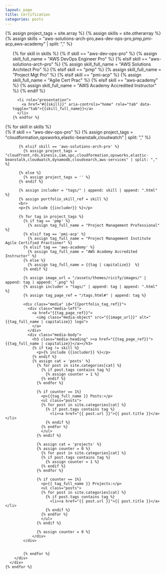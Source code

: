```yaml
---
layout: page
title: Certification
categories: posts
---
```

{% assign project_tags = site.array %}
{% assign skills = site.otherarray %}
{% assign skills = "aws-solutions-arch-pro,aws-dev-ops-pro,pmp,pmi-acp,aws-academy" | split: "," %}

<div>
  <ul class="nav nav-tabs" id="nav-tabs" role="tablist">
    {% for skill in skills %}
      {% if skill == "aws-dev-ops-pro" %}
        {% assign skill_full_name = "AWS DevOps Engineer Pro" %}
      {% elsif skill == "aws-solutions-arch-pro" %}
        {% assign skill_full_name = "AWS Solutions Architect Pro" %}
      {% elsif skill == "pmp" %}
        {% assign skill_full_name = "Project Mgt Pro" %}
      {% elsif skill == "pmi-acp" %}
        {% assign skill_full_name = "Agile Cert Prac" %}
      {% elsif skill == "aws-academy" %}
        {% assign skill_full_name = "AWS Academy Accredited Instructor" %}
      {% endif %}


      <li role="presentation">
        <a href="#{{skill}}" aria-controls="home" role="tab" data-toggle="tab">{{skill_full_name}}</a>
      </li>
    {% endfor %} 
  </ul>


  <div class="tab-content">
    {% for skill in skills %}
      <div role="tabpanel" class="tab-pane" id="{{skill}}">
        <div class="category-archive">
          {% if skill == "aws-dev-ops-pro" %}
            {% assign project_tags = "cloudformation,opsworks,elastic-beanstalk,cloudwatch" | split: "," %}
            
          {% elsif skill == 'aws-solutions-arch-pro' %}
            {% assign project_tags = "cloudfront,rds,kinesis,iam,vpc,cloudformation,opsworks,elastic-beanstalk,cloudwatch,dynamodb,cloudsearch,aws-services" | split: "," %}
            
          {% else %}
            {% assign project_tags = '' %}
          {% endif %}

          {% assign includer = "tags/" | append: skill | append: ".html" %}
          {% assign portfolio_skill_ref = skill %}
          <br>
          <p>{% include {{includer}} %}</p>
 
          {% for tag in project_tags %}
            {% if tag == 'pmp' %}
              {% assign tag_full_name = "Project Management Professional" %}
            {% elsif tag == 'pmi-acp' %}
              {% assign tag_full_name = "Project Management Institute Agile Certified Practioner" %}
            {% elsif tag == 'aws-academy' %}
              {% assign tag_full_name = "AWS Academy Accredited Instructor" %}
            {% else %}
              {% assign tag_full_name = {{tag | capitalize}}  %}
            {% endif %}

            {% assign image_url = "/assets/themes/ricify/images/" | append: tag | append: ".png" %}
            {% assign includer = "tags/" | append: tag | append: ".html" %}
            {% assign tag_page_ref = "/tags.html#" | append: tag %}
            
            <div class="media" id="{{portfolio_tag_ref}}">
              <div class="media-left">
                <a href="{{tag_page_ref}}">
                  <img class="media-object" src="{{image_url}}" alt="{{tag_full_name | capitalize}} logo">
                </a>
              </div>
              <div class="media-body">
                <h3 class="media-heading" ><a href="{{tag_page_ref}}">{{tag_full_name | capitalize}}</a></h3>
                {% if tag != skill %}
                  <p>{% include {{includer}} %}</p>
                {% endif %}
                {% assign cat = 'posts' %}
                  {% for post in site.categories[cat] %}
                    {% if post.tags contains tag %}
                      {% assign counter = 1 %}
                    {% endif %}
                  {% endfor %}
                  
                  {% if counter == 1%}
                    <p>{{tag_full_name }} Posts:</p>
                    <ul class="posts">
                    {% for post in site.categories[cat] %}
                      {% if post.tags contains tag %}
                        <li><a href="{{ post.url }}">{{ post.title }}</a></li> 
                      {% endif %}
                    {% endfor %}
                    </ul>
                  {% endif %}
                  
                  {% assign cat = 'projects' %}
                  {% assign counter = 0 %}
                    {% for post in site.categories[cat] %}
                    {% if post.tags contains tag %}
                      {% assign counter = 1 %}
                    {% endif %}
                  {% endfor %}
                  
                  {% if counter == 1%}
                    <p>{{ tag_full_name }} Projects:</p>
                    <ul class="posts">
                    {% for post in site.categories[cat] %}
                      {% if post.tags contains tag %}
                        <li><a href="{{ post.url }}">{{ post.title }}</a></li> 
                      {% endif %}
                    {% endfor %}
                    </ul>
                  {% endif %}
                  
                  {% assign counter = 0 %}
                </div>
            </div>
            

            {% endfor %}
        </div>
      </div>
    {% endfor %} 
  </div>
</div>

<script>
  $( document ).ready(function() {
    var parseQueryString = function( queryString ) {
      var params = {}, queries, temp, i, l;
      // Split into key/value pairs
      queries = queryString.split("&");
      // Convert the array of strings into an object
      for ( i = 0, l = queries.length; i < l; i++ ) {
          temp = queries[i].split('=');
          params[temp[0]] = temp[1];
      }
      return params;
    };
    var queryStringObject = parseQueryString(window.location.search.substr(1));
    var tabToActivate = queryStringObject.t || 'aws-solutions-arch-pro';
    $('#nav-tabs a[href="#' + tabToActivate + '"]').tab('show')
    if (queryStringObject.c) {
      $('#' + queryStringObject.c).scrollTo();
    } 
  });

</script>
<div id="footerbar"></div>

